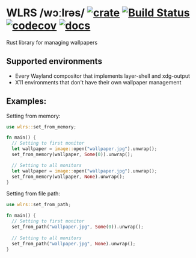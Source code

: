 # WLRS /wɔːlrəs/ [![crate](https://img.shields.io/crates/v/wlrs.svg)](https://crates.io/crates/wlrs) [![Build Status](https://github.com/unixpariah/wlrs/actions/workflows/tests.yml/badge.svg)](https://github.com/unixpariah/wlrs/actions/workflows/tests.yml) [![codecov](https://codecov.io/gh/unixpariah/wlrs/graph/badge.svg?token=49LRWZ9D1K)](https://codecov.io/gh/unixpariah/wlrs) [![docs](https://docs.rs/wlrs/badge.svg)](https://docs.rs/wlrs/latest/wlrs/index.html) 

Rust library for managing wallpapers

## Supported environments

- Every Wayland compositor that implements layer-shell and xdg-output
- X11 environments that don't have their own wallpaper management

## Examples:

Setting from memory:
```rust
use wlrs::set_from_memory;

fn main() {
  // Setting to first monitor
  let wallpaper = image::open("wallpaper.jpg").unwrap();
  set_from_memory(wallpaper, Some(0)).unwrap();

  // Setting to all monitors
  let wallpaper = image::open("wallpaper.jpg").unwrap();
  set_from_memory(wallpaper, None).unwrap();
}
```

Setting from file path:

```rust
use wlrs::set_from_path;

fn main() {
  // Setting to first monitor
  set_from_path("wallpaper.jpg", Some(0)).unwrap();
  
  // Setting to all monitors
  set_from_path("wallpaper.jpg", None).unwrap();
}
```

